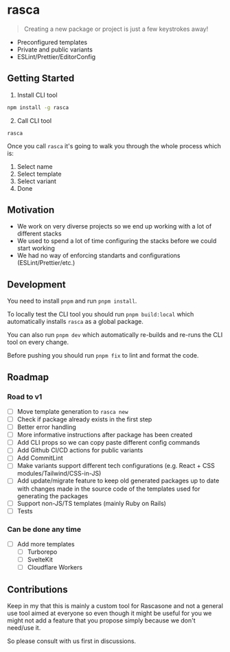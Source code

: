 # rasca

> Creating a new package or project is just a few keystrokes away!

- Preconfigured templates
- Private and public variants
- ESLint/Prettier/EditorConfig

## Getting Started

1. Install CLI tool

```bash
npm install -g rasca
```

2. Call CLI tool

```
rasca
```

Once you call `rasca` it's going to walk you through the whole process which is:

1. Select name
2. Select template
3. Select variant
4. Done

## Motivation

- We work on very diverse projects so we end up working with a lot of different stacks
- We used to spend a lot of time configuring the stacks before we could start working
- We had no way of enforcing standarts and configurations (ESLint/Prettier/etc.)

## Development

You need to install `pnpm` and run `pnpm install`.

To locally test the CLI tool you should run `pnpm build:local` which automatically installs `rasca` as a global package.

You can also run `pnpm dev` which automatically re-builds and re-runs the CLI tool on every change.

Before pushing you should run `pnpm fix` to lint and format the code.

## Roadmap

### Road to v1

- [ ] Move template generation to `rasca new`
- [ ] Check if package already exists in the first step
- [ ] Better error handling
- [ ] More informative instructions after package has been created
- [ ] Add CLI props so we can copy paste different config commands
- [ ] Add Github CI/CD actions for public variants
- [ ] Add CommitLint
- [ ] Make variants support different tech configurations (e.g. React + CSS modules/Tailwind/CSS-in-JS)
- [ ] Add update/migrate feature to keep old generated packages up to date with changes made in the source code of the templates used for generating the packages
- [ ] Support non-JS/TS templates (mainly Ruby on Rails)
- [ ] Tests

### Can be done any time

- [ ] Add more templates
  - [ ] Turborepo
  - [ ] SvelteKit
  - [ ] Cloudflare Workers

## Contributions

Keep in my that this is mainly a custom tool for Rascasone and not a general use tool aimed at everyone so even though it might be useful for you we might not add a feature that you propose simply because we don't need/use it.

So please consult with us first in discussions.
